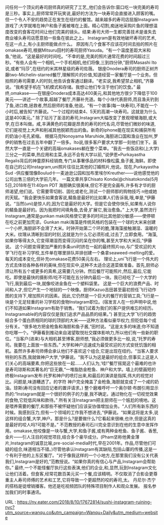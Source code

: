 问任何一个顶尖的寿司厨师真的研究了工艺,,他们会告诉你:窗口吃一块完美的寿司是三秒。事实上,厨师常常开玩笑说,最好的方法为一块寿司会直接进入顾客的嘴。 
 但一个令人不安的趋势正在发生在纽约的餐馆。越来越多的寿司店屈服Instagram游戏了:大学就堆在神户和鱼子酱被堆在上面。精心切割,痴迷地采购片鱼的理想温度改变的食客花时间让他们完美的镜头。结果:寿司大师一生都完善技术是谁失去商业噱头寿司店愿意拍一些鱼在彼此之上。 
 Instagram是有效地破坏寿司的艺术,在这一点上,有小主厨师能做点什么。 
 原因有几个食客不应该花时间去拍的照片在omakase寿司,根据Mitsuru田村的寿司厨师Yasuda。“有一个温度差距大米和鱼,”他说。“这是最好的时间吃。“不幸的是,完美的照片通常花费的时间超过三秒。“有些人会有一个相机,一个手机相机,他们将像,三到四分钟,”厨师Masashi Ito说,或者“玛莎”,在纽约的米其林星级的寿司佐薇。 
 银座Onodera寿司的厨师正树齐藤two-Michelin-starred餐厅,理解照片的价值,知道经营一家餐厅是一个业务。但拍照的寿司需要人的时刻,他告诉食客通过翻译。“老实说,我希望禁止相机,“齐藤说。“我希望手机在飞机模式和存储。我想让他们专注于他们的饮食。” 
 最终,omakase——在银座Onodera成本高达400美元,和其他地方很少下降低于100美元——讲述一个故事,超越了餐厅,齐藤补充道。每个小块代表厨师,而且渔夫钓到了鱼,进口商,拯救者,然后厨师的准备,他说。“有一个故事(每一块寿司),不能在一个小时后,被告知“齐藤说。“一个过程的结束4、5天的高潮一块寿司。这就是为什么这是400美元。” 
 除了玷污了圣洁的寿司,Instagram大幅改变了景观增殖海胆,或大学,在日本叫做。咸,丰满黄色的花瓣是昂贵的寿司的代名词,尽管他们微妙的味道,它们是视觉上大声和削减其他脱颖而出的鱼。新奇的iphone能在现实和捕获所有的奶油小毛孔紧缩。 
 根据马克Nonoyama Maruhide,海胆进口国和渔业在加州,罗伊的销售在过去五年中翻了一倍多。Ito说,很多客户要求大学那一刻他们坐下。虽然大学一直是一个关键的高端omakases躺在整个菜单。“我去一些饭店和(上大学)三分之一的菜单,热应用和主菜,永远不会有大学以前,“说伊恩•Purkayastha Regalis背后的神童原料经销商,专门从事奢侈品的材料像松露,鱼子酱,海鲜。即使在自己的公司Instagram,uni照片往往比其他的订婚照片,他说。现在,Purkayastha Sud -供应餐馆像Boulud十一麦迪逊公园和加布里埃尔Kreuther——说他感觉他的公司出售三倍的大学前几年。 
 一篇文章共享Chisato Konda(@chisatokonda)5月5日,2018年在11:40pm PDT 
 海胆确实很美味,但它不是完全画布,许多有才华的厨师渴望,他们说。它需要零切削、固化或老化,测试一个厨师那的购物技巧 
 n他或她的天赋。“我会更快乐如果食客说,鲭鱼是最好的比如果人们告诉我,哦,单是,“伊藤说。“当然(uni)是惊人的,因为它是最好的大学。但是它会使你快乐,如果有人说你的鲭鱼是最好的。因为我把时间填角鱼,去骨,扩展它,我治愈鱼。” 
 上大学,虽然流行Instagram,通常是gunkan maki风格使它更多的时间比其他部分敏感——使停顿在吃之前更加荒谬。Gunkan maki海藻是传统风格的包装在一个球的大米来创建一个小杯,海胆卵不会滑了大米。时钟开始第二个环的脆,薄海藻接触潮湿、温暖的大米。纹理从清晰到湿的时刻,这就是为什么它必须形成,过去了,立即食用。“海藻,如果你等得太久,它变得潮湿而变得沉闷的呆在你的嘴,甚至大学和大米后,“伊藤说。 
 这个问题变得更加严重的多条uni时挤在一起的最终照片op,与广受欢迎的大学飞行在补习学校,五件单在哪里排队并排创建一个桑拿seaweed-melting的爱。每天的成本变化,但补充omakase花费50美元左右。 
 理论上,uni飞行是一个伟大的方式去体验各种各样的美味,但在现实中,这种不太适合这道菜做准备。首先,厨师必须让所有五个或更多的真希,这需要几分钟。然后餐厅可能照片,然后,最后,它能吃。即使是最快的摄影师/吃不可能在五分钟内最后一块。我已经吃了一个大学的飞行,我到最后一块,就像咬进金鱼在一个塑料袋里。 
 这是一个巨大的浪费产品、时间和人才,但它产生一个地狱的一个映像。厨师Kazuo吉田甚至最初担任飞行动作图的支持下,增加照片的因素。因此,它仍然是一个巨大的餐厅的营销工具;飞行是一块是个无足轻重的补习学校的食物Instagram职位。(宿发言人在一份声明中说,他们不知道如果Instagram有助于销售。“我们试着为我们的客户提供难忘的经历。Instagramable的内容仅仅是我们追求产品品质的结果。”) 
 甚至比大学飞行的趋势结合多个蛋白质相同的球的顶部的大米——这种方法看似豪华权力,但贬低每个成分有关。“很多地方把金枪鱼和海胆和鱼子酱,“田村说。“这是太多的味道;你不知道你吃哪一个。“伊藤看到推动来自渴望取悦社交媒体影响力,所以他们有一些新的职位。“当客户(进来)与大相机甚至博客,厨师想,“我必须做更多比一般,说,”托罗的寿司。我要在上面放一些东西。” 
 大学和神户迅速成为最受欢迎的方式安抚饥饿的相机。虽然许多寿司师傅会承认他们不喜欢这个组合,它是出现在纽约。“当客人要求特别的东西,我就做神户大学,“伊藤说。“我不认为这是最好的组合,但事实上这是人们关心的高端要素,你把这些放在一起……人们认为,‘哇!”餐厅摇晃这个最难的也许是寿司琼斯和其著名的“巨无霸,“一堆脂肪金枪鱼、神户和大学。墙上的壁画短的终极Instagram发布:托罗和神户的喷灯出来,和最后的演讲是指挥,伟大的视觉对比。问题是,味道糟透了。的字符 
 神户完全掩盖了金枪鱼,海胆就变成了一个咸的奶油。琼斯(寿司没有回应记者的置评请求。) 
 整个磨难呼吁一个奥尔顿·布朗引用显示热的:“Instagram就是一个很好的例子的力量,我不确定。通过物化在一切视觉效果的食物,它贬低风味和款待。” 
 所有关注Instagram把主厨师在一个尴尬的境地。这是喂养需要的餐厅,和那些不被怀疑他们应该妥协值增加业务。“人们所有新东西的时候。我感到压力,但有一个领域的工作我不想进去,“伊藤说。“如果这将是太多,说这样的组合蟹,大学,神户。那是什么?是要做什么?它看起来很棒,也许,但是这真的是最好的咬人吗?可能不是。” 
 不范教授的寿司石川完全意识到在他的生意中发挥作用。omakase,他咬像是一块与蟹,大学,和鱼子酱,或有两种金枪鱼、鱼子酱、香葱,金片——引人注目的视觉项目,结合多个豪华成分。(Pham坚称他黄金薄片,Instagram的诚意比喻,pre-social-media时代,早在2001年。作品,尽管他们可疑的组合,味道相当不错。)尽管他承认Instagram有其缺陷,包括山寨的传播,这是一个有利于他的上东区餐厅。“对于像我这样的一个小地方,在那里我们没有公关代表我们,Instagram是好的,”范教授说。“如果你真的有信心与产品,Instagram会帮助你。” 
 最终,一个不能怪餐厅执行这些表演,他们的企业,和,显然,玩到Instagram文化让他们活着。但食客,经常花数百美元买一个餐,应该精明。不仅取消了合影会更尊重主人寿司师傅的艺术和工艺,它将导致一个更超然的咬的寿司,太。 
 丹尼尔·杰宁的搭档是徒增销播客。他还是吃视频团队的特殊项目制作人和观众发展。 
 报名参加我们的时事通讯。 
  
   
  URL : https://ny.eater.com/2018/8/10/17672814/sushi-instagram-ruining-nyc?utm_source=wanqu.co&utm_campaign=Wanqu+Daily&utm_medium=website